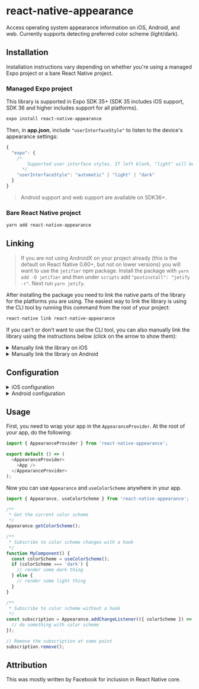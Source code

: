 # react-native-appearance

Access operating system appearance information on iOS, Android, and web. Currently supports detecting preferred color scheme (light/dark).

## Installation

Installation instructions vary depending on whether you're using a managed Expo project or a bare React Native project.

### Managed Expo project

This library is supported in Expo SDK 35+ (SDK 35 includes iOS support, SDK 36 and higher includes support for all platforms).

```sh
expo install react-native-appearance
```

Then, in **app.json**, include `"userInterfaceStyle"` to listen to the device's appearance settings:

```js
{
  "expo": {
    /*
        Supported user interface styles. If left blank, "light" will be used. Use "automatic" if you would like to support either "light" or "dark" depending on device settings.
      */
    "userInterfaceStyle": "automatic" | "light" | "dark"
  }
}
```

> Android support and web support are available on SDK36+.

### Bare React Native project

```sh
yarn add react-native-appearance
```

## Linking

> If you are not using AndroidX on your project already (this is the default on React Native 0.60+, but not on lower versions) you will want to use the `jetifier` npm package. Install the package with `yarn add -D jetifier` and then under `scripts` add `"postinstall": "jetify -r"`. Next run `yarn jetify`.

After installing the package you need to link the native parts of the library for the platforms you are using. The easiest way to link the library is using the CLI tool by running this command from the root of your project:

```sh
react-native link react-native-appearance
```

If you can't or don't want to use the CLI tool, you can also manually link the library using the instructions below (click on the arrow to show them):

<details>
<summary>Manually link the library on iOS</summary>

Either follow the [instructions in the React Native documentation](https://facebook.github.io/react-native/docs/linking-libraries-ios#manual-linking) to manually link the framework or link using [Cocoapods](https://cocoapods.org) by adding this to your `Podfile`:

```ruby
pod 'react-native-appearance', :path => '../node_modules/react-native-appearance'
```

</details>

<details>
<summary>Manually link the library on Android</summary>

1. Open up `android/app/src/main/java/[...]/MainApplication.java`

- Add `import io.expo.appearance.RNCAppearancePackage;` to the imports at the top of the file
- Add `new RNCAppearancePackage()` to the list returned by the `getPackages()` method

2. Append the following lines to `android/settings.gradle`:

```
include ':react-native-appearance'
project(':react-native-appearance').projectDir = new File(rootProject.projectDir, '../node_modules/react-native-appearance/android')

```

3. Insert the following lines inside the dependencies block in `android/app/build.gradle`:

```
implementation project(':react-native-appearance')
```

</details>

## Configuration

<details>
<summary>iOS configuration</summary>

In Expo managed projects, add `ios.userInterfaceStyle` to your `app.json`:

```json
{
  "expo": {
    "ios": {
      "userInterfaceStyle": "automatic"
    }
  }
}
```

For bare React Native apps, run `npx pod-install`. You can configure supported styles with the [UIUserInterfaceStyle](https://developer.apple.com/documentation/bundleresources/information_property_list/uiuserinterfacestyle) key in your app `Info.plist`.

</details>

<details>
<summary>Android configuration</summary>

Add the `uiMode` flag in `AndroidManifest.xml`:

```xml
<activity
...
android:configChanges="keyboard|keyboardHidden|orientation|screenSize|uiMode">
```

Implement the `onConfigurationChanged` method in `MainActivity.java`:

```java
import android.content.Intent; // <--- import
import android.content.res.Configuration; // <--- import

public class MainActivity extends ReactActivity {
  ......

  // copy these lines
  @Override
  public void onConfigurationChanged(Configuration newConfig) {
    super.onConfigurationChanged(newConfig);
    Intent intent = new Intent("onConfigurationChanged");
    intent.putExtra("newConfig", newConfig);
    sendBroadcast(intent);
  }

  ......
}
```

</details>

## Usage

First, you need to wrap your app in the `AppearanceProvider`. At the root of your app, do the following:

```js
import { AppearanceProvider } from 'react-native-appearance';

export default () => (
  <AppearanceProvider>
    <App />
  </AppearanceProvider>
);
```

Now you can use `Appearance` and `useColorScheme` anywhere in your app.

```js
import { Appearance, useColorScheme } from 'react-native-appearance';

/**
 * Get the current color scheme
 */
Appearance.getColorScheme();

/**
 * Subscribe to color scheme changes with a hook
 */
function MyComponent() {
  const colorScheme = useColorScheme();
  if (colorScheme === 'dark') {
    // render some dark thing
  } else {
    // render some light thing
  }
}

/**
 * Subscribe to color scheme without a hook
 */
const subscription = Appearance.addChangeListener(({ colorScheme }) => {
  // do something with color scheme
});

// Remove the subscription at some point
subscription.remove();
```

## Attribution

This was mostly written by Facebook for inclusion in React Native core.
